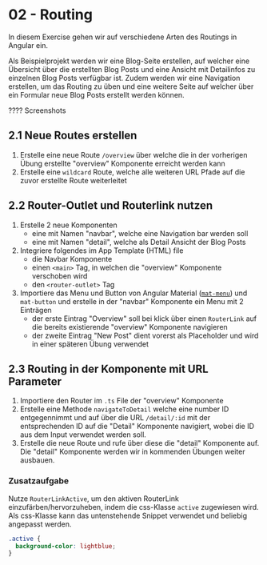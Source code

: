 # 02 - Routing

In diesem Exercise gehen wir auf verschiedene Arten des Routings in Angular ein.

Als Beispielprojekt werden wir eine Blog-Seite erstellen, auf welcher eine Übersicht über die erstellten Blog Posts und eine Ansicht mit Detailinfos zu einzelnen Blog Posts verfügbar ist. Zudem werden wir eine Navigation erstellen, um das Routing zu üben und eine weitere Seite auf welcher über ein Formular neue Blog Posts erstellt werden können.

???? Screenshots

## 2.1 Neue Routes erstellen

1. Erstelle eine neue Route `/overview` über welche die in der vorherigen Übung erstellte "overview" Komponente erreicht werden kann
2. Erstelle eine `wildcard` Route, welche alle weiteren URL Pfade auf die zuvor erstellte Route weiterleitet

## 2.2 Router-Outlet und Routerlink nutzen

1. Erstelle 2 neue Komponenten
   - eine mit Namen "navbar", welche eine Navigation bar werden soll
   - eine mit Namen "detail", welche als Detail Ansicht der Blog Posts
2. Integriere folgendes im App Template (HTML) file
   - die Navbar Komponente
   - einen `<main>` Tag, in welchen die "overview" Komponente verschoben wird
   - den `<router-outlet>` Tag
3. Importiere das Menu und Button von Angular Material ([`mat-menu`](https://v7.material.angular.io/components/menu/overview)) und `mat-button` und erstelle in der "navbar" Komponente ein Menu mit 2 Einträgen
   - der erste Eintrag "Overview" soll bei klick über einen `RouterLink` auf die bereits existierende "overview" Komponente navigieren
   - der zweite Eintrag "New Post" dient vorerst als Placeholder und wird in einer späteren Übung verwendet

## 2.3 Routing in der Komponente mit URL Parameter

1. Importiere den Router im `.ts` File der "overview" Komponente
2. Erstelle eine Methode `navigateToDetail` welche eine number ID entgegennimmt und auf über die URL `/detail/:id` mit der entsprechenden ID auf die "Detail" Komponente navigiert, wobei die ID aus dem Input verwendet werden soll.
3. Erstelle die neue Route und rufe über diese die "detail" Komponente auf. Die "detail" Komponente werden wir in kommenden Übungen weiter ausbauen.

### Zusatzaufgabe

Nutze `RouterLinkActive`, um den aktiven RouterLink einzufärben/hervorzuheben, indem die css-Klasse `active` zugewiesen wird. Als css-Klasse kann das untenstehende Snippet verwendet und beliebig angepasst werden.

```css
.active {
  background-color: lightblue;
}
```
